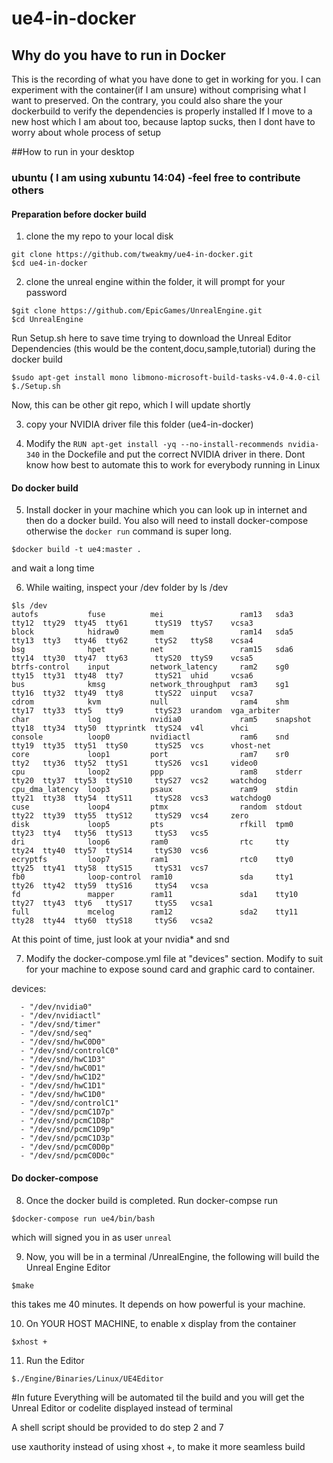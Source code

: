 # ue4-in-docker

## Why do you have to run in Docker
This is the recording of what you have done to get in working for you.
I can experiment with the container(if I am unsure) without comprising what I want to preserved.
On the contrary, you could also share the your dockerbuild to verify the dependencies is properly installed
If I move to a new host which I am about too, because laptop sucks, then I dont have to worry about whole process of setup

##How to run in your desktop
### ubuntu ( I am using xubuntu 14:04) -feel free to contribute others

#### Preparation before docker build
1) clone the my repo to your local disk
````
git clone https://github.com/tweakmy/ue4-in-docker.git
$cd ue4-in-docker
````

2) clone the unreal engine within the folder, it will prompt for your password
````
$git clone https://github.com/EpicGames/UnrealEngine.git
$cd UnrealEngine
````
Run Setup.sh here to save time trying to download the Unreal Editor Dependencies (this would be the content,docu,sample,tutorial) during the docker build
 ````
$sudo apt-get install mono libmono-microsoft-build-tasks-v4.0-4.0-cil
$./Setup.sh
````

Now, this can be other git repo, which I will update shortly

3) copy your NVIDIA driver file this folder (ue4-in-docker)

4) Modify the `RUN apt-get install -yq --no-install-recommends nvidia-340` in the Dockefile and put the correct NVIDIA driver in there.
Dont know how best to automate this to work for everybody running in Linux


#### Do docker build
5) Install docker in your machine which you can look up in internet and then do a docker build. You also will need to install docker-compose otherwise the `docker run` command is super long.
````
$docker build -t ue4:master .
````
and wait a long time

6) While waiting, inspect your /dev folder by ls /dev
````
$ls /dev
autofs           fuse          mei                 ram13   sda3      tty12  tty29  tty45  tty61      ttyS19  ttyS7    vcsa3
block            hidraw0       mem                 ram14   sda5      tty13  tty3   tty46  tty62      ttyS2   ttyS8    vcsa4
bsg              hpet          net                 ram15   sda6      tty14  tty30  tty47  tty63      ttyS20  ttyS9    vcsa5
btrfs-control    input         network_latency     ram2    sg0       tty15  tty31  tty48  tty7       ttyS21  uhid     vcsa6
bus              kmsg          network_throughput  ram3    sg1       tty16  tty32  tty49  tty8       ttyS22  uinput   vcsa7
cdrom            kvm           null                ram4    shm       tty17  tty33  tty5   tty9       ttyS23  urandom  vga_arbiter
char             log           nvidia0             ram5    snapshot  tty18  tty34  tty50  ttyprintk  ttyS24  v4l      vhci
console          loop0         nvidiactl           ram6    snd       tty19  tty35  tty51  ttyS0      ttyS25  vcs      vhost-net
core             loop1         port                ram7    sr0       tty2   tty36  tty52  ttyS1      ttyS26  vcs1     video0
cpu              loop2         ppp                 ram8    stderr    tty20  tty37  tty53  ttyS10     ttyS27  vcs2     watchdog
cpu_dma_latency  loop3         psaux               ram9    stdin     tty21  tty38  tty54  ttyS11     ttyS28  vcs3     watchdog0
cuse             loop4         ptmx                random  stdout    tty22  tty39  tty55  ttyS12     ttyS29  vcs4     zero
disk             loop5         pts                 rfkill  tpm0      tty23  tty4   tty56  ttyS13     ttyS3   vcs5
dri              loop6         ram0                rtc     tty       tty24  tty40  tty57  ttyS14     ttyS30  vcs6
ecryptfs         loop7         ram1                rtc0    tty0      tty25  tty41  tty58  ttyS15     ttyS31  vcs7
fb0              loop-control  ram10               sda     tty1      tty26  tty42  tty59  ttyS16     ttyS4   vcsa
fd               mapper        ram11               sda1    tty10     tty27  tty43  tty6   ttyS17     ttyS5   vcsa1
full             mcelog        ram12               sda2    tty11     tty28  tty44  tty60  ttyS18     ttyS6   vcsa2
````
At this point of time, just look at your nvidia* and snd

7) Modify the docker-compose.yml file at "devices" section. Modify to suit for your machine to expose sound card and graphic card to container.

devices:
````
  - "/dev/nvidia0"
  - "/dev/nvidiactl"
  - "/dev/snd/timer"
  - "/dev/snd/seq"
  - "/dev/snd/hwC0D0"
  - "/dev/snd/controlC0"
  - "/dev/snd/hwC1D3"
  - "/dev/snd/hwC0D1"
  - "/dev/snd/hwC1D2"
  - "/dev/snd/hwC1D1"
  - "/dev/snd/hwC1D0"
  - "/dev/snd/controlC1"
  - "/dev/snd/pcmC1D7p"
  - "/dev/snd/pcmC1D8p"
  - "/dev/snd/pcmC1D9p"
  - "/dev/snd/pcmC1D3p"
  - "/dev/snd/pcmC0D0p"
  - "/dev/snd/pcmC0D0c"
````
#### Do docker-compose
8) Once the docker build is completed. Run docker-compse run
````
$docker-compose run ue4/bin/bash
````
which will signed you in as user `unreal`

9) Now, you will be in a terminal /UnrealEngine, the following will build the Unreal Engine Editor
````
$make
````
this takes me 40 minutes. It depends on how powerful is your machine.

10) On YOUR HOST MACHINE, to enable x display from the container
````
$xhost +
````

11) Run the Editor
````
$./Engine/Binaries/Linux/UE4Editor
````

#In future
Everything will be automated til the build and you will get the Unreal Editor or codelite displayed instead of terminal

A shell script should be provided to do step 2 and 7

use xauthority instead of using xhost +, to make it more seamless build
